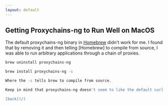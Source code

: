 ```yaml
---
layout: default
---
```


## Getting Proxychains-ng to Run Well on MacOS

The default proxychains-ng binary in [Homebrew](https://brew.sh) didn't work for me. I found that by removing it and then telling [Homebrew] to compile from source, I was able to run arbitrary applications through a chain of proxies.

```bash
brew uninstall proxychains-ng

brew install proxychains-ng -s

Where the -s tells brew to compile from source.

Keep in mind that proxychains-ng doesn't seem to like the default curl installed on MacOS systems so you'll have to install [Homebrew's](https://brew.sh) version. I had brew compile from source. YMMV.

[back](/)
